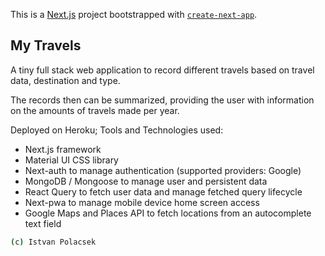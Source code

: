 This is a [Next.js](https://nextjs.org/) project bootstrapped with [`create-next-app`](https://github.com/vercel/next.js/tree/canary/packages/create-next-app).

## My Travels

A tiny full stack web application to record different travels based on travel data, destination and type.

The records then can be summarized, providing the user with information on the amounts of travels made per year.

Deployed on Heroku;
Tools and Technologies used:
- Next.js framework
- Material UI CSS library
- Next-auth to manage authentication (supported providers: Google)
- MongoDB / Mongoose to manage user and persistent data
- React Query to fetch user data and manage fetched query lifecycle
- Next-pwa to manage mobile device home screen access
- Google Maps and Places API to fetch locations from an autocomplete text field

```bash
(c) Istvan Polacsek
```